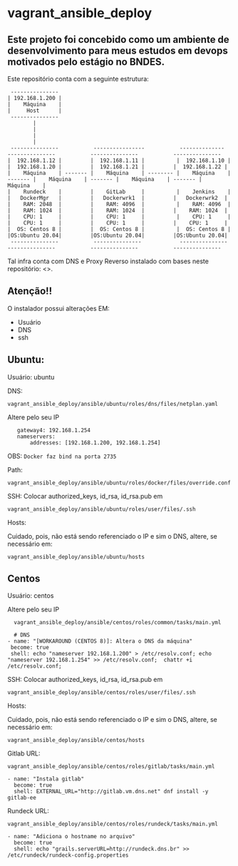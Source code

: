 # vagrant_ansible_deploy

## Este projeto foi concebido como um ambiente de desenvolvimento para meus estudos em devops motivados pelo estágio no BNDES.

Este repositório conta com a seguinte estrutura:

```
 ---------------
| 192.168.1.200 |
|    Máquina    |
|     Host      |
 ---------------
        |
        |
        |
        |
 ---------------           ----------------           --------------            ---------------           ---------------           ---------------
|  192.168.1.12 |         |  192.168.1.11 |          |  192.168.1.10 |         |  192.168.1.20 |         |  192.168.1.21 |         |  192.168.1.22 |
|    Máquina    | ------- |    Máquina    | -------- |    Máquina    | ------- |    Máquina    | ------- |    Máquina    | ------- |    Máquina    |
|    Rundeck    |         |    GitLab     |          |    Jenkins    |         |   DockerMgr   |         |   Dockerwrk1  |         |   Dockerwrk2  |
|    RAM: 2048  |         |    RAM: 4096  |          |    RAM: 4096  |         |    RAM: 1024  |         |    RAM: 1024  |         |    RAM: 1024  |
|    CPU: 1     |         |    CPU: 1     |          |    CPU: 1     |         |    CPU: 1     |         |    CPU: 1     |         |    CPU: 1     |
|  OS: Centos 8 |         |  OS: Centos 8 |          |  OS: Centos 8 |         |OS:Ubuntu 20.04|         |OS:Ubuntu 20.04|         |OS:Ubuntu 20.04| 
 ---------------           ---------------            ---------------           ---------------           ---------------           --------------- 
```

Tal infra conta com DNS e Proxy Reverso instalado com bases neste repositório: <>.


## Atenção!!
O instalador possui alterações EM:
 - Usuário
 - DNS
 - ssh

## Ubuntu:
Usuário: ubuntu

 DNS:
  
    vagrant_ansible_deploy/ansible/ubuntu/roles/dns/files/netplan.yaml
    
Altere pelo seu IP

 ```
    gateway4: 192.168.1.254
    nameservers:
        addresses: [192.168.1.200, 192.168.1.254]
 ```   
 
 OBS: ``` Docker faz bind na porta 2735 ```
  
  Path: 
  
    vagrant_ansible_deploy/ansible/ubuntu/roles/docker/files/override.conf

SSH: Colocar authorized_keys, id_rsa, id_rsa.pub em

    vagrant_ansible_deploy/ansible/ubuntu/roles/user/files/.ssh

Hosts:

Cuidado, pois, não está sendo referenciado o IP e sim o DNS, altere, se necessário em:

    vagrant_ansible_deploy/ansible/ubuntu/hosts


## Centos

Usuário: centos

Altere pelo seu IP

 ```
   vagrant_ansible_deploy/ansible/centos/roles/common/tasks/main.yml

   # DNS
- name: "[WORKAROUND (CENTOS 8)]: Altera o DNS da máquina"
  become: true
  shell: echo "nameserver 192.168.1.200" > /etc/resolv.conf; echo "nameserver 192.168.1.254" >> /etc/resolv.conf;  chattr +i /etc/resolv.conf;

 ```   
 
SSH: Colocar authorized_keys, id_rsa, id_rsa.pub em

    vagrant_ansible_deploy/ansible/centos/roles/user/files/.ssh

Hosts:

Cuidado, pois, não está sendo referenciado o IP e sim o DNS, altere, se necessário em:

    vagrant_ansible_deploy/ansible/centos/hosts

Gitlab URL: 
```
vagrant_ansible_deploy/ansible/centos/roles/gitlab/tasks/main.yml

- name: "Instala gitlab"
  become: true
  shell: EXTERNAL_URL="http://gitlab.vm.dns.net" dnf install -y gitlab-ee
```

Rundeck URL:

```
vagrant_ansible_deploy/ansible/centos/roles/rundeck/tasks/main.yml

- name: "Adiciona o hostname no arquivo"
  become: true
  shell: echo "grails.serverURL=http://rundeck.dns.br" >> /etc/rundeck/rundeck-config.properties

```


